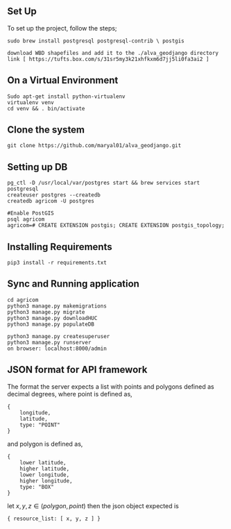 ## Set Up
To set up the project, follow the steps;
```
sudo brew install postgresql postgresql-contrib \ postgis

download WBD shapefiles and add it to the ./alva_geodjango directory
link [ https://tufts.box.com/s/31sr5my3k21xhfkxm6d7jj5li0fa3ai2 ]
```
## On a Virtual Environment
```
Sudo apt-get install python-virtualenv
virtualenv venv
cd venv && . bin/activate
```
## Clone the system
```
git clone https://github.com/maryal01/alva_geodjango.git
```
## Setting up DB
```
pg_ctl -D /usr/local/var/postgres start && brew services start postgresql
createuser postgres --createdb
createdb agricom -U postgres

#Enable PostGIS
psql agricom
agricom=# CREATE EXTENSION postgis; CREATE EXTENSION postgis_topology;
```
## Installing Requirements
```
pip3 install -r requirements.txt
```

## Sync and Running application
```
cd agricom
python3 manage.py makemigrations
python3 manage.py migrate
python3 manage.py downloadHUC
python3 manage.py populateDB

python3 manage.py createsuperuser
python3 manage.py runserver
on browser: localhost:8000/admin
```
## JSON format for API framework
The format the server expects a list with points and polygons defined as decimal degrees, 
where point is defined as,
```
{
    longitude,
    latitude,
    type: "POINT"
}
```

and polygon is defined as,
```
{
    lower latitude,
    higher latitude,
    lower longitude,
    higher longitude,
    type: "BOX"
}
```

let $x,y,z \in (polygon, point)$ then the json object expected is

``` { resource_list: [ x, y, z ] } ```
